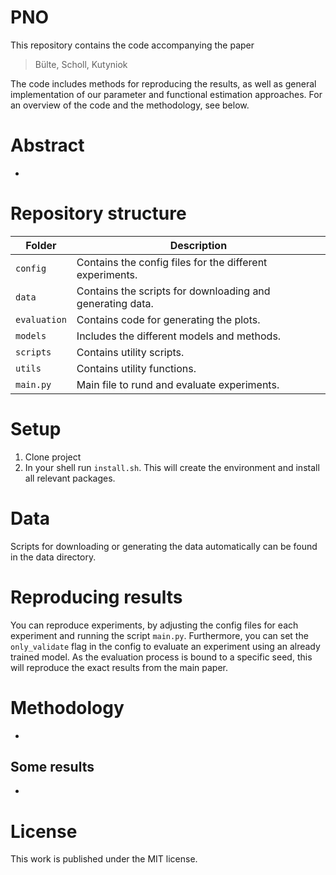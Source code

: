 # PNO

This repository contains the code accompanying the paper
> Bülte, Scholl, Kutyniok
     
    
The code includes methods for reproducing the results, as well as general implementation of our parameter and functional estimation approaches. For an overview of the code and the methodology, see below.

# Abstract
- 
 
# Repository structure

| Folder | Description |
| ---- | ----------- | 
| `config` | Contains the config files for the different experiments. |
| `data` | Contains the scripts for downloading and generating data. |
| `evaluation` | Contains code for generating the plots. |
| `models` | Includes the different models and methods. |
| `scripts` | Contains utility scripts. |
| `utils` | Contains utility functions. |
| `main.py` | Main file to rund and evaluate experiments. |

# Setup

1. Clone project
1. In your shell run ```install.sh```. This will create the environment and install all relevant packages.

# Data

Scripts for downloading or generating the data automatically can be found in the data directory.

# Reproducing results

You can reproduce experiments, by adjusting the config files for each experiment and running the script ```main.py```. Furthermore, you can set the ```only_validate``` flag in the config to evaluate an experiment using an already trained model. As the evaluation process is bound to a specific seed, this will reproduce the exact results from the main paper.


# Methodology
-


## Some results
- 

# License
This work is published under the MIT license.









